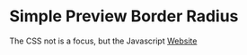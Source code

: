 # Simple Preview Border Radius
The CSS not is a focus, but the Javascript
[Website](https://kevinfreitasv80.github.io/preview-border-radius/)
